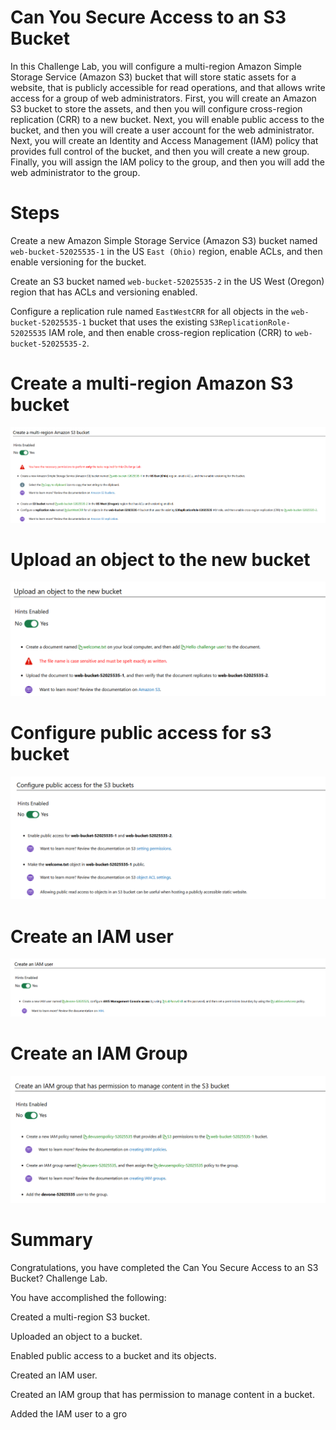 # Can You Secure Access to an S3 Bucket

In this Challenge Lab, you will configure a multi-region Amazon Simple Storage Service (Amazon S3) bucket that will store static assets for a website, that is publicly accessible for read operations, and that allows write access for a group of web administrators. First, you will create an Amazon S3 bucket to store the assets, and then you will configure cross-region replication (CRR) to a new bucket. Next, you will enable public access to the bucket, and then you will create a user account for the web administrator. Next, you will create an Identity and Access Management (IAM) policy that provides full control of the bucket, and then you will create a new group. Finally, you will assign the IAM policy to the group, and then you will add the web administrator to the group.

# Steps

Create a new Amazon Simple Storage Service (Amazon S3) bucket named `web-bucket-52025535-1` in the US `East (Ohio)` region, enable ACLs, and then enable versioning for the bucket.

Create an S3 bucket named `web-bucket-52025535-2` in the US West (Oregon) region that has ACLs and versioning enabled.

Configure a replication rule named `EastWestCRR` for all objects in the `web-bucket-52025535-1` bucket that uses the existing `S3ReplicationRole-52025535` IAM role, and then enable cross-region replication (CRR) to `web-bucket-52025535-2`.

# Create a multi-region Amazon S3 bucket

![alt text](image.png)

# Upload an object to the new bucket

![alt text](image-1.png)

# Configure public access for s3 bucket

![alt text](image-2.png)

# Create an IAM user

![alt text](image-3.png)

# Create an IAM Group

![alt text](image-4.png)

# Summary

Congratulations, you have completed the Can You Secure Access to an S3 Bucket? Challenge Lab.

You have accomplished the following:

Created a multi-region S3 bucket.

Uploaded an object to a bucket.

Enabled public access to a bucket and its objects.

Created an IAM user.

Created an IAM group that has permission to manage content in a bucket.

Added the IAM user to a gro

